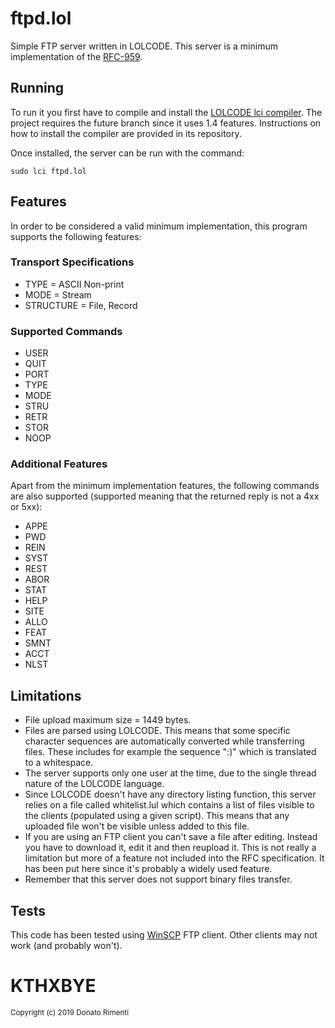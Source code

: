 # ftpd.lol
Simple FTP server written in LOLCODE. This server is a minimum implementation of the [RFC-959](https://tools.ietf.org/html/rfc959).

## Running
To run it you first have to compile and install the [LOLCODE lci compiler](https://github.com/justinmeza/lci/tree/future). The project requires the future branch since it uses 1.4 features. Instructions on how to install the compiler are provided in its repository.

Once installed, the server can be run with the command:

    sudo lci ftpd.lol

## Features
In order to be considered a valid minimum implementation, this program supports the following features:

### Transport Specifications
- TYPE = ASCII Non-print
- MODE = Stream
- STRUCTURE = File, Record

### Supported Commands
- USER
- QUIT
- PORT
- TYPE
- MODE
- STRU
- RETR
- STOR
- NOOP

### Additional Features
Apart from the minimum implementation features, the following commands are also supported (supported meaning that the returned reply is not a 4xx or 5xx):
 - APPE
 - PWD
 - REIN
 - SYST
 - REST
 - ABOR
 - STAT
 - HELP
 - SITE
 - ALLO
 - FEAT
 - SMNT
 - ACCT
 - NLST

## Limitations
 - File upload maximum size = 1449 bytes.
 - Files are parsed using LOLCODE. This means that some specific character sequences are automatically converted while transferring files. These includes for example the sequence ":)" which is translated to a whitespace.
 - The server supports only one user at the time, due to the single thread nature of the LOLCODE language.
 - Since LOLCODE doesn't have any directory listing function, this server relies on a file called whitelist.lul which contains a list of files visible to the clients (populated using a given script). This means that any uploaded file won't be visible unless added to this file. 
 - If you are using an FTP client you can't save a file after editing. Instead you have to download it, edit it and then reupload it. This is not really a limitation but more of a feature not included into the RFC specification. It has been put here since it's probably a widely used feature.
 - Remember that this server does not support binary files transfer.
 
 ## Tests
 This code has been tested using [WinSCP](https://winscp.net/eng/download.php) FTP client. Other clients may not work (and probably won't).
 
 # KTHXBYE

<sub>Copyright (c) 2019 Donato Rimenti</sub>
